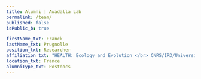 ```yaml
---
title: Alumni | Awadalla Lab
permalink: /team/
published: false
isPublic_b: true

firstName_txt: Franck
lastName_txt: Prugnolle 
position_txt: Researcher
affiliation_txt: "HEALTH: Ecology and Evolution </br> CNRS/IRD/Universités de Montpellier"
location_txt: France
alumniType_txt: Postdocs
---
```

